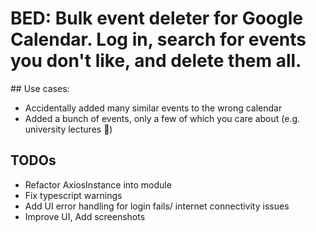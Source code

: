 # BED: Bulk event deleter for Google Calendar. Log in, search for events you don't like, and delete them all. 

## Use cases:
- Accidentally added many similar events to the wrong calendar
- Added a bunch of events, only a few of which you care about (e.g. university lectures :poop:)

## TODOs
- Refactor AxiosInstance into module
- Fix typescript warnings
- Add UI error handling for login fails/ internet connectivity issues
- Improve UI, Add screenshots